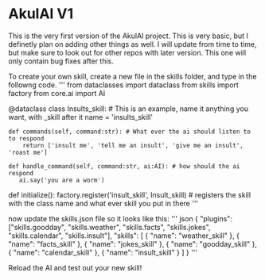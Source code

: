 # AkulAI V1

This is the very first version of the AkulAI project. This is very basic, but I definetly plan on adding other things as well. I will update from time to time, but make sure to look out for other repos with later version. This one will only contain bug fixes after this. 

To create your own skill, create a new file in the skills folder, and type in the followng code.
'''
from dataclasses import dataclass
from skills import factory
from core.ai import AI

@dataclass
class Insults_skill:   # This is an example, name it anything you want, with _skill after it
    name = 'insults_skill'
    
    def commands(self, command:str): # What ever the ai should listen to to respond
        return ['insult me', 'tell me an insult', 'give me an insult', 'roast me']
        
    def handle_command(self, command:str, ai:AI): # how should the ai respond
       ai.say('you are a worm')

def initialize():
    factory.register('insult_skill', Insult_skill) # registers the skill with the class name and what ever skill you put in there
'''

now update the skills.json file so it looks like this:
''' json
{
    "plugins": ["skills.goodday", "skills.weather", "skills.facts", "skills.jokes", "skills.calendar", "skills.insult"],
    "skills": [
        {
            "name": "weather_skill"
        },
        {
            "name": "facts_skill"
        },
        {
            "name": "jokes_skill"
        },
        {
            "name": "goodday_skill"
        },
        {
            "name": "calendar_skill"
        },
        {
            "name": "insult_skill"
        }
    ]
}
'''

Reload the AI and test out your new skill!
